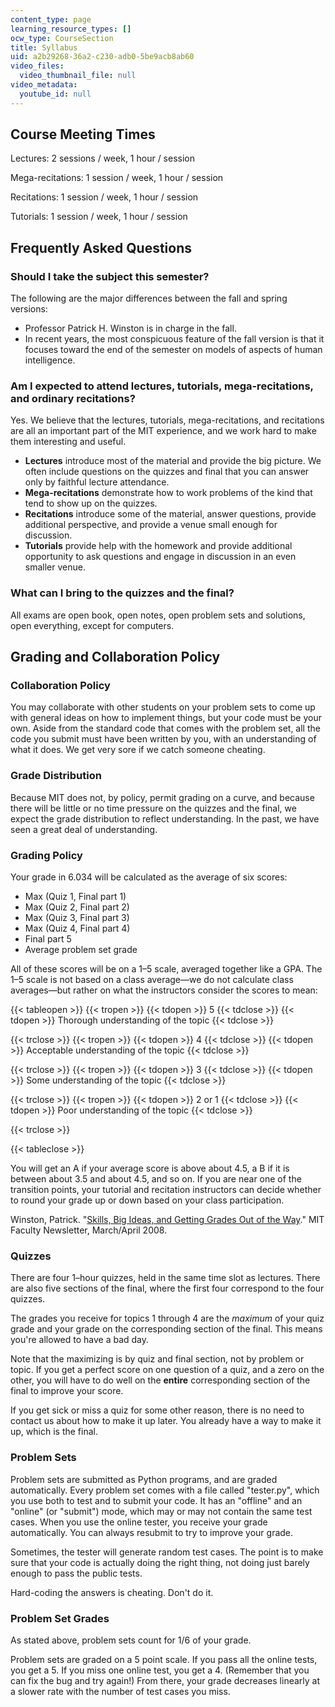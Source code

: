 ```yaml
---
content_type: page
learning_resource_types: []
ocw_type: CourseSection
title: Syllabus
uid: a2b29268-36a2-c230-adb0-5be9acb8ab60
video_files:
  video_thumbnail_file: null
video_metadata:
  youtube_id: null
---
```


Course Meeting Times
--------------------

Lectures: 2 sessions / week, 1 hour / session

Mega-recitations: 1 session / week, 1 hour / session

Recitations: 1 session / week, 1 hour / session

Tutorials: 1 session / week, 1 hour / session

Frequently Asked Questions
--------------------------

### Should I take the subject this semester?

The following are the major differences between the fall and spring versions:

*   Professor Patrick H. Winston is in charge in the fall.
*   In recent years, the most conspicuous feature of the fall version is that it focuses toward the end of the semester on models of aspects of human intelligence.

### Am I expected to attend lectures, tutorials, mega-recitations, and ordinary recitations?

Yes. We believe that the lectures, tutorials, mega-recitations, and recitations are all an important part of the MIT experience, and we work hard to make them interesting and useful.

*   **Lectures** introduce most of the material and provide the big picture. We often include questions on the quizzes and final that you can answer only by faithful lecture attendance.
*   **Mega-recitations** demonstrate how to work problems of the kind that tend to show up on the quizzes.
*   **Recitations** introduce some of the material, answer questions, provide additional perspective, and provide a venue small enough for discussion.
*   **Tutorials** provide help with the homework and provide additional opportunity to ask questions and engage in discussion in an even smaller venue.

### What can I bring to the quizzes and the final?

All exams are open book, open notes, open problem sets and solutions, open everything, except for computers.

Grading and Collaboration Policy
--------------------------------

### Collaboration Policy

You may collaborate with other students on your problem sets to come up with general ideas on how to implement things, but your code must be your own. Aside from the standard code that comes with the problem set, all the code you submit must have been written by you, with an understanding of what it does. We get very sore if we catch someone cheating.

### Grade Distribution

Because MIT does not, by policy, permit grading on a curve, and because there will be little or no time pressure on the quizzes and the final, we expect the grade distribution to reflect understanding. In the past, we have seen a great deal of understanding.

### Grading Policy

Your grade in 6.034 will be calculated as the average of six scores:

*   Max (Quiz 1, Final part 1)
*   Max (Quiz 2, Final part 2)
*   Max (Quiz 3, Final part 3)
*   Max (Quiz 4, Final part 4)
*   Final part 5
*   Average problem set grade

All of these scores will be on a 1–5 scale, averaged together like a GPA. The 1–5 scale is not based on a class average—we do not calculate class averages—but rather on what the instructors consider the scores to mean:

{{< tableopen >}}
{{< tropen >}}
{{< tdopen >}}
5
{{< tdclose >}}
{{< tdopen >}}
Thorough understanding of the topic
{{< tdclose >}}

{{< trclose >}}
{{< tropen >}}
{{< tdopen >}}
4
{{< tdclose >}}
{{< tdopen >}}
Acceptable understanding of the topic
{{< tdclose >}}

{{< trclose >}}
{{< tropen >}}
{{< tdopen >}}
3
{{< tdclose >}}
{{< tdopen >}}
Some understanding of the topic
{{< tdclose >}}

{{< trclose >}}
{{< tropen >}}
{{< tdopen >}}
2 or 1
{{< tdclose >}}
{{< tdopen >}}
Poor understanding of the topic
{{< tdclose >}}

{{< trclose >}}

{{< tableclose >}}

You will get an A if your average score is above about 4.5, a B if it is between about 3.5 and about 4.5, and so on. If you are near one of the transition points, your tutorial and recitation instructors can decide whether to round your grade up or down based on your class participation.

Winston, Patrick. "[Skills, Big Ideas, and Getting Grades Out of the Way](http://web.mit.edu/fnl/volume/204/winston.html)." MIT Faculty Newsletter, March/April 2008.

### Quizzes

There are four 1–hour quizzes, held in the same time slot as lectures. There are also five sections of the final, where the first four correspond to the four quizzes.

The grades you receive for topics 1 through 4 are the _maximum_ of your quiz grade and your grade on the corresponding section of the final. This means you're allowed to have a bad day.

Note that the maximizing is by quiz and final section, not by problem or topic. If you get a perfect score on one question of a quiz, and a zero on the other, you will have to do well on the **entire** corresponding section of the final to improve your score.

If you get sick or miss a quiz for some other reason, there is no need to contact us about how to make it up later. You already have a way to make it up, which is the final.

### Problem Sets

Problem sets are submitted as Python programs, and are graded automatically. Every problem set comes with a file called "tester.py", which you use both to test and to submit your code. It has an "offline" and an "online" (or "submit") mode, which may or may not contain the same test cases. When you use the online tester, you receive your grade automatically. You can always resubmit to try to improve your grade.

Sometimes, the tester will generate random test cases. The point is to make sure that your code is actually doing the right thing, not doing just barely enough to pass the public tests.

Hard-coding the answers is cheating. Don't do it.

### Problem Set Grades

As stated above, problem sets count for 1/6 of your grade.

Problem sets are graded on a 5 point scale. If you pass all the online tests, you get a 5. If you miss one online test, you get a 4. (Remember that you can fix the bug and try again!) From there, your grade decreases linearly at a slower rate with the number of test cases you miss.